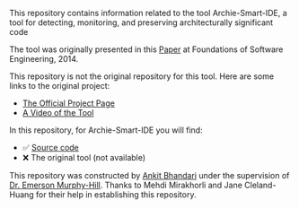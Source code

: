 This repository contains information related to the tool Archie-Smart-IDE, a tool for detecting, monitoring, and preserving architecturally significant code

The tool was originally presented in this [Paper](http://dl.acm.org/citation.cfm?id=2661671) at Foundations of Software Engineering, 2014.

This repository is not the original repository for this tool. Here are some links to the original project:

+ [The Official Project Page](https://github.com/ArchieProject/Archie-Smart-IDE)
+ [A Video of the Tool](http://re.cs.depaul.edu/mehdi/Archie.mp4) 

In this repository, for Archie-Smart-IDE you will find:
+ :white_check_mark: [Source code](https://github.com/ArchieProject/Archie-Smart-IDE)
+ :x: The original tool (not available)

This repository was constructed by [Ankit Bhandari](https://github.com/Ankit491) under the supervision of [Dr. Emerson Murphy-Hill](https://github.com/CaptainEmerson). Thanks to Mehdi Mirakhorli and 	Jane Cleland-Huang for their help in establishing this repository.
